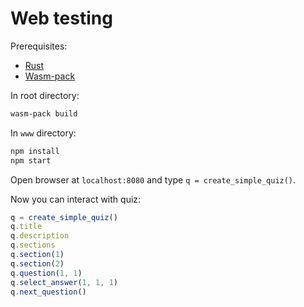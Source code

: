 # Web testing

Prerequisites:
* [Rust](https://rustup.rs/)
* [Wasm-pack](https://rustwasm.github.io/wasm-pack/installer/)

In root directory:
```bash
wasm-pack build
```

In `www` directory:
```bash
npm install
npm start
```

Open browser at `localhost:8080` and type `q = create_simple_quiz()`.

Now you can interact with quiz:
```js
q = create_simple_quiz()
q.title
q.description
q.sections
q.section(1)
q.section(2)
q.question(1, 1)
q.select_answer(1, 1, 1)
q.next_question()
```
